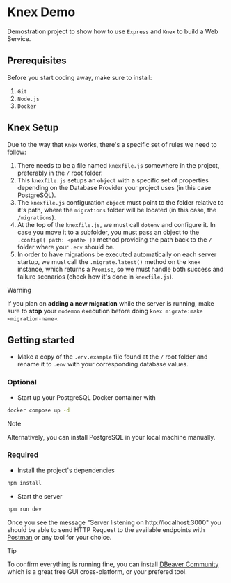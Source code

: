 # Knex Demo

Demostration project to show how to use `Express` and `Knex` to build a Web Service.

## Prerequisites

Before you start coding away, make sure to install:

1. `Git`
2. `Node.js`
3. `Docker`

## Knex Setup

Due to the way that `Knex` works, there's a specific set of rules we need to follow:

1. There needs to be a file named `knexfile.js` somewhere in the project, preferably in the `/` root folder.
2. This `knexfile.js` setups an `object` with a specific set of properties depending on the Database Provider your project uses (in this case PostgreSQL).
3. The `knexfile.js` configuration `object` must point to the folder relative to it's path, where the `migrations` folder will be located (in this case, the `/migrations`).
4. At the top of the `knexfile.js`, we must call `dotenv` and configure it. In case you move it to a subfolder, you must pass an object to the `.config({ path: <path> })` method providing the path back to the `/` folder where your `.env` should be.
5. In order to have migrations be executed automatically on each server startup, we must call the `.migrate.latest()` method on the `knex` instance, which returns a `Promise`, so we must handle both success and failure scenarios (check how it's done in `knexfile.js`).

> [!WARNING]
> If you plan on **adding a new migration** while the server is running, make sure to **stop** your `nodemon` execution before doing `knex migrate:make <migration-name>`.

## Getting started

- Make a copy of the `.env.example` file found at the `/` root folder and rename it to `.env` with your corresponding database values.

### Optional

- Start up your PostgreSQL Docker container with

```bash
docker compose up -d
```

> [!NOTE]
> Alternatively, you can install PostgreSQL in your local machine manually.

### Required

- Install the project's dependencies

```bash
npm install
```

- Start the server 

```bash
npm run dev
```

Once you see the message "Server listening on http://localhost:3000" you should be able to send HTTP Request to the available endpoints with [Postman](https://www.postman.com/) or any tool for your choice.

> [!TIP]
> To confirm everything is running fine, you can install [DBeaver Community](https://dbeaver.io/download/) which is a great free GUI cross-platform, or your prefered tool.